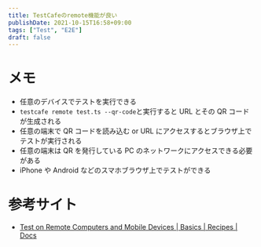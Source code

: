 ```yaml
---
title: TestCafeのremote機能が良い
publishDate: 2021-10-15T16:58+09:00
tags: ["Test", "E2E"]
draft: false
---
```


# メモ

- 任意のデバイスでテストを実行できる
- `testcafe remote test.ts --qr-code`と実行すると URL とその QR コードが生成される
- 任意の端末で QR コードを読み込む or URL にアクセスするとブラウザ上でテストが実行される
- 任意の端末は QR を発行している PC のネットワークにアクセスできる必要がある
- iPhone や Android などのスマホブラウザ上でテストができる

# 参考サイト

- [Test on Remote Computers and Mobile Devices | Basics | Recipes | Docs](https://testcafe.io/documentation/402807/recipes/basics/test-on-remote-computers-and-mobile-devices)
